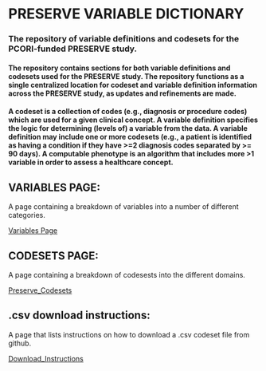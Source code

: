 # PRESERVE VARIABLE DICTIONARY

### The repository of variable definitions and codesets for the PCORI-funded PRESERVE study.

#### The repository contains sections for both variable definitions and codesets used for the PRESERVE study. The repository functions as a single centralized location for codeset and variable definition information across the PRESERVE study, as updates and refinements are made.
#### A codeset is a collection of codes (e.g., diagnosis or procedure codes) which are used for a given clinical concept. A variable definition specifies the logic for determining (levels of) a variable from the data. A variable definition may include one or more codesets (e.g., a patient is identified as having a condition if they have >=2 diagnosis codes separated by >= 90 days). A computable phenotype is an algorithm that includes more >1 variable in order to assess a healthcare concept.


## VARIABLES PAGE:
A page containing a breakdown of variables into a number of different categories.

[Variables Page](./pages/hierarchy.md)

## CODESETS PAGE:
A page containing a breakdown of codesests into the different domains. 

[Preserve_Codesets](./pages/codesets.md)

## .csv download instructions:
A page that lists instructions on how to download a .csv codeset file from github.

[Download_Instructions](./pages/download_csv.md)
